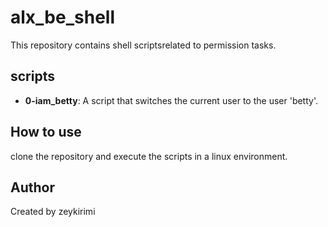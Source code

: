 # alx_be_shell
This repository contains shell scriptsrelated to permission tasks.
## scripts
- **0-iam_betty**: A script that switches the current user to the user 'betty'.
## How to use
clone the repository and execute the scripts in a linux environment.
## Author 
Created by zeykirimi


